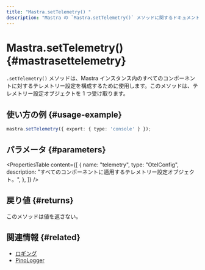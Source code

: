 ```yaml
---
title: "Mastra.setTelemetry() "
description: "Mastra の `Mastra.setTelemetry()` メソッドに関するドキュメント。すべてのコンポーネントのテレメトリー設定を構成します。"
---
```


# Mastra.setTelemetry() \{#mastrasettelemetry\}

`.setTelemetry()` メソッドは、Mastra インスタンス内のすべてのコンポーネントに対するテレメトリー設定を構成するために使用します。このメソッドは、テレメトリー設定オブジェクトを 1 つ受け取ります。

## 使い方の例 \{#usage-example\}

```typescript copy
mastra.setTelemetry({ export: { type: 'console' } });
```

## パラメータ \{#parameters\}

<PropertiesTable
  content={[
{
name: "telemetry",
type: "OtelConfig",
description: "すべてのコンポーネントに適用するテレメトリー設定オブジェクト。",
},
]}
/>

## 戻り値 \{#returns\}

このメソッドは値を返さない。

## 関連情報 \{#related\}

* [ロギング](/docs/observability/logging)
* [PinoLogger](/docs/reference/observability/logging/pino-logger)
